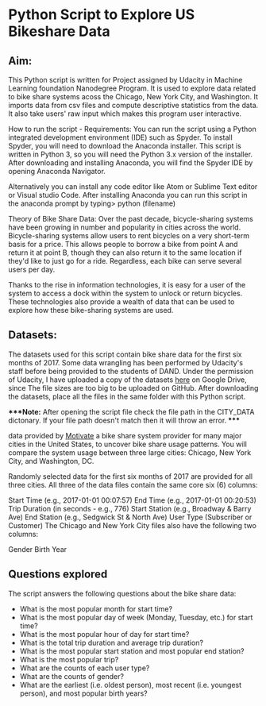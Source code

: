 <h1>Python Script to Explore US Bikeshare Data</h1>

<h2>Aim:</h2>

This Python script is written for Project assigned by Udacity in Machine Learning foundation Nanodegree Program. It is used to explore data related to bike share systems acoss the Chicago, New York City, and Washington. It imports data from csv files and compute descriptive statistics from the data.
It also take users' raw input which makes this program user interactive.

How to run the script - Requirements:
You can run the script using a Python integrated development environment (IDE) such as Spyder. To install Spyder, you will need to download the Anaconda installer. This script is written in Python 3, so you will need the Python 3.x version of the installer. After downloading and installing Anaconda, you will find the Spyder IDE by opening Anaconda Navigator.

Alternatively you can install any code editor like Atom or Sublime Text editor or Visual studio Code. After installing Anaconda you can run this script in the anaconda prompt by typing> python (filename)

Theory of Bike Share Data:
Over the past decade, bicycle-sharing systems have been growing in number and popularity in cities across the world. Bicycle-sharing systems allow users to rent bicycles on a very short-term basis for a price. This allows people to borrow a bike from point A and return it at point B, though they can also return it to the same location if they'd like to just go for a ride. Regardless, each bike can serve several users per day.

Thanks to the rise in information technologies, it is easy for a user of the system to access a dock within the system to unlock or return bicycles. These technologies also provide a wealth of data that can be used to explore how these bike-sharing systems are used.


<h2>Datasets:</h2>


<p>
The datasets used for this script contain bike share data for the first six months of 2017. Some data wrangling has been performed by Udacity's staff before being provided to the students of DAND. Under the permission of Udacity, I have uploaded a copy of the datasets <a href="https://drive.google.com/drive/folders/13jJCbT1Fs5hlOBvhlznuCdzvdaLNA2cl?usp=sharing">here</a> on Google Drive, since The file sizes are too big to be uploaded on GitHub. After downloading the datasets, place all the files in the same folder with this Python script.
</p>
<p>
<strong>***Note:</strong> After opening the script file check the file path in the CITY_DATA dictonary. If your file path doesn't match then it will throw an error.<strong> ***</strong>
</P>
<p>
data provided by <a href="https://www.motivateco.com/">Motivate</a> a bike share system provider for many major cities in the United States, to uncover bike share usage patterns. You will compare the system usage between three large cities: Chicago, New York City, and Washington, DC.
</p>
Randomly selected data for the first six months of 2017 are provided for all three cities. All three of the data files contain the same core six (6) columns:

Start Time (e.g., 2017-01-01 00:07:57)
End Time (e.g., 2017-01-01 00:20:53)
Trip Duration (in seconds - e.g., 776)
Start Station (e.g., Broadway & Barry Ave)
End Station (e.g., Sedgwick St & North Ave)
User Type (Subscriber or Customer)
The Chicago and New York City files also have the following two columns:

Gender
Birth Year

<h2>Questions explored</h2>
<p>
The script answers the following questions about the bike share data:
<ul>
  <li>What is the most popular month for start time?</li>
  <li>What is the most popular day of week (Monday, Tuesday, etc.) for start time?</li>
  <li>What is the most popular hour of day for start time?</li>
  <li>What is the total trip duration and average trip duration?</li>
  <li>What is the most popular start station and most popular end station?</li>
  <li>What is the most popular trip?</li>
  <li>What are the counts of each user type?</li>
  <li>What are the counts of gender?</li>
  <li>What are the earliest (i.e. oldest person), most recent (i.e. youngest person), and most popular birth years?</li></ul></p>

